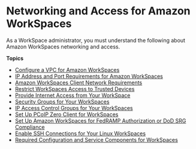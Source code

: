 # Networking and Access for Amazon WorkSpaces<a name="amazon-workspaces-networking"></a>

As a WorkSpace administrator, you must understand the following about Amazon WorkSpaces networking and access\.

**Topics**
+ [Configure a VPC for Amazon WorkSpaces](amazon-workspaces-vpc.md)
+ [IP Address and Port Requirements for Amazon WorkSpaces](workspaces-port-requirements.md)
+ [Amazon WorkSpaces Client Network Requirements](workspaces-network-requirements.md)
+ [Restrict WorkSpaces Access to Trusted Devices](trusted-devices.md)
+ [Provide Internet Access from Your WorkSpace](amazon-workspaces-internet-access.md)
+ [Security Groups for Your WorkSpaces](amazon-workspaces-security-groups.md)
+ [IP Access Control Groups for Your WorkSpaces](amazon-workspaces-ip-access-control-groups.md)
+ [Set Up PCoIP Zero Client for WorkSpaces](set-up-pcoip-zero-client.md)
+ [Set Up Amazon WorkSpaces for FedRAMP Authorization or DoD SRG Compliance](fips-encryption.md)
+ [Enable SSH Connections for Your Linux WorkSpaces](connect-to-linux-workspaces-with-ssh.md)
+ [Required Configuration and Service Components for WorkSpaces](required-service-components.md)